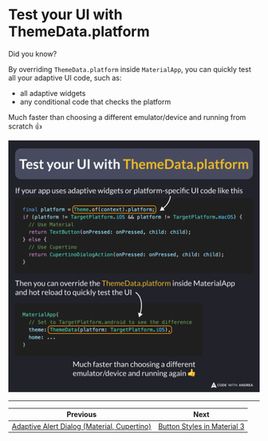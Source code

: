 # Test your UI with ThemeData.platform

Did you know?

By overriding `ThemeData.platform` inside `MaterialApp`, you can quickly test all your adaptive UI code, such as:

- all adaptive widgets
- any conditional code that checks the platform

Much faster than choosing a different emulator/device and running from scratch 👍

![](249.png)

<!--

// If your app has platform-specific UI code like this
final platform = Theme.of(context).platform;
if (platform != TargetPlatform.iOS && platform != TargetPlatform.macOS) {
  // Use Material
  return TextButton(onPressed: onPressed, child: child);
} else {
  // Use Cupertino
  return CupertinoDialogAction(onPressed: onPressed, child: child);
}

// Then you can update the ThemeData.platform inside MaterialApp and hot reload to quickly test the UI

MaterialApp(
  // Set to TargetPlatform.android to see the difference
  theme: ThemeData(platform: TargetPlatform.iOS),
  home: ...
)

// Much faster than choosing a different emulator/device and running again 👍
-->

---

| Previous | Next |
| -------- | ---- |
| [Adaptive Alert Dialog (Material, Cupertino)](../0248-adaptive-alert-dialog/index.md) | [Button Styles in Material 3](../0250-button-styles-material3/index.md) |

<!-- TWITTER|https://x.com/biz84/status/1919713657971171620 -->
<!-- LINKEDIN|https://www.linkedin.com/posts/andreabizzotto_did-you-know-by-overriding-themedataplatform-activity-7325479508629741568-u8BB -->
<!-- BLUESKY|https://bsky.app/profile/codewithandrea.com/post/3loirckcv6k26 -->